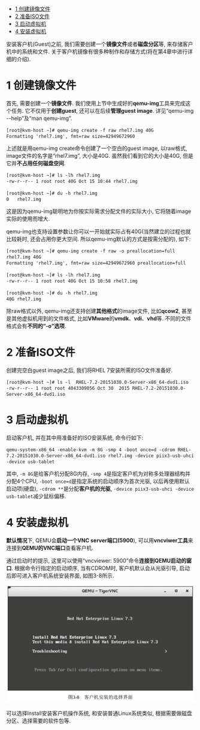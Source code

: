 
<!-- @import "[TOC]" {cmd="toc" depthFrom=1 depthTo=6 orderedList=false} -->

<!-- code_chunk_output -->

- [1 创建镜像文件](#1-创建镜像文件)
- [2 准备ISO文件](#2-准备iso文件)
- [3 启动虚拟机](#3-启动虚拟机)
- [4 安装虚拟机](#4-安装虚拟机)

<!-- /code_chunk_output -->

安装客户机(Guest)之前, 我们需要创建一个**镜像文件**或者**磁盘分区**等, 来存储客户机中的系统和文件. 关于客户机镜像有很多种制作和存储方式(将在第4章中进行详细的介绍). 

# 1 创建镜像文件

首先, 需要创建一个**镜像文件**. 我们使用上节中生成好的**qemu\-img**工具来完成这个任务. 它不仅用于**创建guest**, 还可以在后续**管理guest image**. 详见“qemu\-img \-\-help”及“man qemu\-img”. 

```
[root@kvm-host ~]# qemu-img create -f raw rhel7.img 40G
Formatting 'rhel7.img', fmt=raw size=42949672960
```

上述就是用qemu\-img create命令创建了一个空白的guest image, 以raw格式, image文件的名字是“rhel7.img”, 大小是40G. 虽然我们看到它的大小是40G, 但是它并**不占用任何磁盘空间**. 

```
[root@kvm-host ~]# ls -lh rhel7.img 
-rw-r--r-- 1 root root 40G Oct 15 10:44 rhel7.img

[root@kvm-host ~]# du -h rhel7.img 
0   rhel7.img
```

这是因为qemu\-img聪明地为你按实际需求分配文件的实际大小, 它将随着image实际的使用而增大. 

qemu\-img也支持设置参数让你可以一开始就实际占有40G(当然建立的过程也就比较耗时, 还会占用你更大空间. 所以qemu\-img默认的方式是按需分配的), 如下: 

```
[root@kvm-host ~]# qemu-img create -f raw -o preallocation=full rhel7.img 40G
Formatting 'rhel7.img', fmt=raw size=42949672960 preallocation=full

[root@kvm-host ~]# ls -lh rhel7.img 
-rw-r--r-- 1 root root 40G Oct 15 10:58 rhel7.img

[root@kvm-host ~]# du -h rhel7.img 
40G rhel7.img
```

除raw格式以外, qemu\-img还支持创建**其他格式**的image文件, 比如**qcow2**, 甚至是其他虚拟机用到的文件格式, 比如**VMware**的**vmdk**、**vdi**、**vhd**等. 不同的文件格式会有**不同的“\-o”选项**. 

# 2 准备ISO文件

创建完空白guest image之后, 我们将RHEL 7安装所需的ISO文件准备好. 

```
[root@kvm-host ~]# ls -l  RHEL-7.2-20151030.0-Server-x86_64-dvd1.iso 
-rw-r--r-- 1 root root 4043309056 Oct 30  2015 RHEL-7.2-20151030.0-Server-x86_64-dvd1.iso
```

# 3 启动虚拟机

启动客户机, 并在其中用准备好的ISO安装系统, 命令行如下: 

```
qemu-system-x86_64 -enable-kvm -m 8G -smp 4 -boot once=d -cdrom RHEL-7.2-20151030.0-Server-x86_64-dvd1.iso rhel7.img -device piix3-usb-uhci -device usb-tablet
```

其中, `-m 8G`是给客户机分配8G内存, `-smp 4`是指定客户机为对称多处理器结构并分配4个CPU, `-boot once=d`是指定系统的启动顺序为首次光驱, 以后再使用默认启动项(硬盘), `-cdrom **`是分配**客户机的光驱**, `-device piix3-usb-uhci -device usb-tablet`减少鼠标偏移. 

# 4 安装虚拟机

**默认情况**下, QEMU会**启动一个VNC server端口(5900**), 可以用**vncviwer工具**来连接到**QEMU的VNC端口**查看客户机. 

通过启动时的提示, 这里可以使用“vncviewer: 5900”命令**连接到QEMU启动的窗口**. 根据命令行指定的启动顺序, 当有CDROM时, 客户机默认会从光驱引导, 启动后即可进入客户机系统安装界面, 如图3\-8所示. 

![](./images/2019-05-15-22-58-47.png)

可以选择Install安装客户机操作系统, 和安装普通Linux系统类似, 根据需要做磁盘分区、选择需要的软件包等. 
